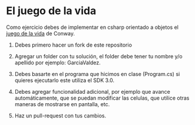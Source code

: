 
# El juego de la vida 

Como ejercicio debes de implementar en csharp orientado a objetos
el [juego de la vida](https://es.wikipedia.org/wiki/Juego_de_la_vida) de Conway. 

1. Debes primero hacer un fork de este repositorio
2. Agregar un folder con tu solución, el folder debe tener tu nombre y/o apellido por ejemplo: GarciaValdez.
4. Debes basarte en el programa que hicimos en clase (Program.cs) si quieres ejecutarlo este utiliza el SDK 3.0.
3. Debes agregar funcionalidad adicional, por ejemplo que avance automáticamente, que se puedan modificar las celulas, que utilice otras maneras de mostrarse en pantalla, etc.

4. Haz un pull-request con tus cambios.


